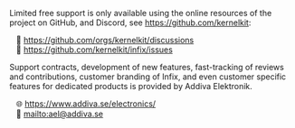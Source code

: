 Limited free support is only available using the online resources of the
project on GitHub, and Discord, see <https://github.com/kernelkit>:

&nbsp;&nbsp; :speech_balloon: <https://github.com/orgs/kernelkit/discussions>  
&nbsp;&nbsp; :bug: <https://github.com/kernelkit/infix/issues>

Support contracts, development of new features, fast-tracking of reviews
and contributions, customer branding of Infix, and even customer specific
features for dedicated products is provided by Addiva Elektronik.

&nbsp;&nbsp; :globe_with_meridians: <https://www.addiva.se/electronics/>  
&nbsp;&nbsp; :e-mail: <mailto:ael@addiva.se>

